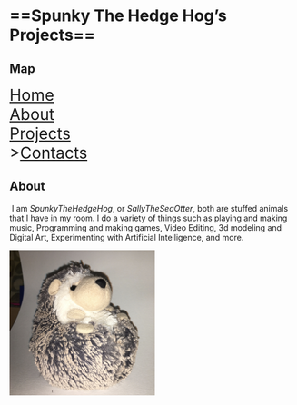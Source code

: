 # ==Spunky The Hedge Hog’s Projects==

## Map

<span style="font-size:2em"><u><a href="HomePage.html">Home</a></u><br/><a href="AboutPage.html">About</a><br/><a href="ProjectsPage.html">Projects</a><br/>><a href="ContactPage.html">Contacts</a></span>

## About

​	I am *SpunkyTheHedgeHog*, or *SallyTheSeaOtter*, both are stuffed animals that I have in my room. I do a variety of things such as playing and making music, Programming and making games, Video Editing, 3d modeling and Digital Art, Experimenting with Artificial Intelligence, and more.

<img src="..\Images and Videos\Spunky.jpg" alt="Spunky" style="zoom: 25%;">
